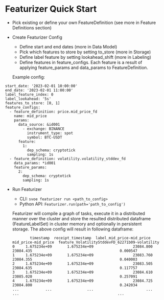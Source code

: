 # Featurizer Quick Start

- Pick existing or define your own FeatureDefinition (see more in Feature Definitions section)
- Create Featurizer Config
    * Define start and end dates (more in Data Model)
    * Pick which features to store by setting to_store (more in Storage)
    * Define label feature by setting lookahead_shift (more in Labeling)
    * Define features in feature_configs. Each feature is a result of applying feature_params and data_params 
      to FeatureDefinition.
  
  Example config:

```
start_date: '2023-02-01 10:00:00'
end_date: '2023-02-01 11:00:00'
label_feature_index: 0
label_lookahead: '5s'
features_to_store: [0, 1]
feature_configs:
  - feature_definition: price.mid_price_fd
    name: mid_price
    params:
      data_source: &id001
        - exchange: BINANCE
          instrument_type: spot
          symbol: BTC-USDT
      feature:
        1:
          dep_schema: cryptotick
          sampling: 1s
  - feature_definition: volatility.volatility_stddev_fd
    data_params: *id001
    feature_params:
      2:
        dep_schema: cryptotick
        sampling: 1s
 ```


- Run Featurizer
  * CLI: ```svoe featurizer run <path_to_config>```
  * Python API: ```Featurizer.run(path='path_to_config')```
  
  Featurizer will compile a graph of tasks, execute it in a distributed manner over the cluster and store
  the resulted distributed dataframe (FeatureLabelSet) in cluster memory and optionally in persistent storage.
  The above config will result in following dataframe: 
  
  ```
          timestamp  receipt_timestamp  label_mid_price-mid_price  mid_price-mid_price  feature_VolatilityStddevFD_62271b09-volatility
  0     1.675234e+09       1.675234e+09                  23084.800            23084.435                                        0.000547
  1     1.675234e+09       1.675234e+09                  23083.760            23084.355                                        0.040003
  2     1.675234e+09       1.675234e+09                  23083.505            23084.635                                        0.117757
  3     1.675234e+09       1.675234e+09                  23084.610            23085.020                                        0.257091
  4     1.675234e+09       1.675234e+09                  23084.725            23084.800                                        0.242034
  ...            ...                ...                        ...                  ...                                             ...

  ```
  

  